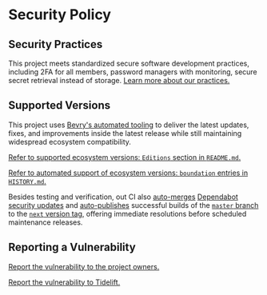 # Security Policy

## Security Practices

This project meets standardized secure software development practices, including 2FA for all members, password managers with monitoring, secure secret retrieval instead of storage. [Learn more about our practices.](https://tidelift.com/funding/github/npm/eslint-config-bevry)

## Supported Versions

This project uses [Bevry's automated tooling](https://github.com/bevry/boundation) to deliver the latest updates, fixes, and improvements inside the latest release while still maintaining widespread ecosystem compatibility.

[Refer to supported ecosystem versions: `Editions` section in `README.md`.](https://github.com/bevry/eslint-config-bevry/blob/master/README.md#Editions)

[Refer to automated support of ecosystem versions: `boundation` entries in `HISTORY.md`.](https://github.com/bevry/eslint-config-bevry/blob/master/HISTORY.md)

Besides testing and verification, out CI also [auto-merges](https://docs.github.com/en/code-security/dependabot/working-with-dependabot/automating-dependabot-with-github-actions) [Dependabot security updates](https://docs.github.com/en/code-security/dependabot/dependabot-security-updates/about-dependabot-security-updates) and [auto-publishes](https://github.com/bevry-actions/npm) successful builds of the [`master` branch](https://github.com/bevry/wait/actions?query=branch%3Amaster) to the [`next` version tag](https://www.npmjs.com/package/eslint-config-bevry?activeTab=versions), offering immediate resolutions before scheduled maintenance releases.

## Reporting a Vulnerability

[Report the vulnerability to the project owners.](https://github.com/bevry/eslint-config-bevry/security/advisories)

[Report the vulnerability to Tidelift.](https://tidelift.com/security)
